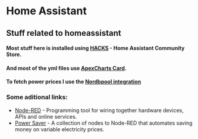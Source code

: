 # Home Assistant

## Stuff related to homeassistant

#### Most stuff here is installed using [HACKS](https://hacs.xyz) - Home Assistant Community Store.
#### And most of the yml files use [ApexCharts Card](https://github.com/RomRider).
#### To fetch power prices I use the [Nordbpool integration](https://github.com/custom-components/nordpool/)

### Some aditional links: 
* [Node-RED](https://nodered.org) - Programming tool for wiring together hardware devices, APIs and online services.
* [Power Saver](https://powersaver.no) - A collection of nodes to Node-RED that automates saving money on variable electricity prices.
